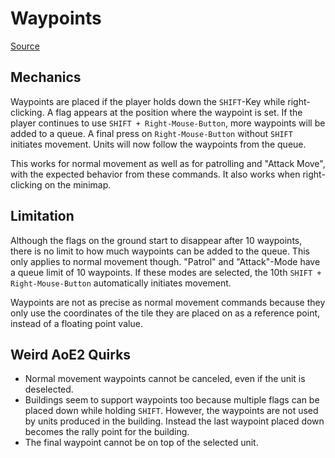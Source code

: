 # Waypoints

[Source](https://www.youtube.com/watch?v=vaBoq9OHdWM)

## Mechanics

Waypoints are placed if the player holds down the `SHIFT`-Key while right-clicking. A flag appears at the position where the waypoint is set. If the player continues to use `SHIFT + Right-Mouse-Button`, more waypoints will be added to a queue. A final press on `Right-Mouse-Button` without `SHIFT` initiates movement. Units will now follow the waypoints from the queue.

This works for normal movement as well as for patrolling and "Attack Move", with the expected behavior from these commands. It also works when right-clicking on the minimap.

## Limitation

Although the flags on the ground start to disappear after 10 waypoints, there is no limit to how much waypoints can be added to the queue. This only applies to normal movement though. "Patrol" and "Attack"-Mode have a queue limit of 10 waypoints. If these modes are selected, the 10th `SHIFT + Right-Mouse-Button` automatically initiates movement.

Waypoints are not as precise as normal movement commands because they only use the coordinates of the tile they are placed on as a reference point, instead of a floating point value. 

## Weird AoE2 Quirks

* Normal movement waypoints cannot be canceled, even if the unit is deselected.
* Buildings seem to support waypoints too because multiple flags can be placed down while holding `SHIFT`. However, the waypoints are not used by units produced in the building. Instead the last waypoint placed down becomes the rally point for the building.
* The final waypoint cannot be on top of the selected unit.
